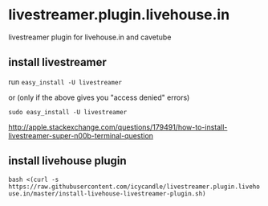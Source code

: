 # livestreamer.plugin.livehouse.in
livestreamer plugin for livehouse.in and cavetube

## install livestreamer
run
`easy_install -U livestreamer`

or (only if the above gives you "access denied" errors)

`sudo easy_install -U livestreamer`

http://apple.stackexchange.com/questions/179491/how-to-install-livestreamer-super-n00b-terminal-question

## install livehouse plugin
`bash <(curl -s https://raw.githubusercontent.com/icycandle/livestreamer.plugin.livehouse.in/master/install-livehouse-livestreamer-plugin.sh)`
